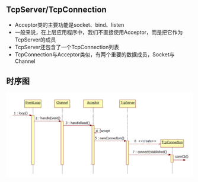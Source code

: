 ## TcpServer/TcpConnection
 - Acceptor类的主要功能是socket、bind、listen
 - 一般来说，在上层应用程序中，我们不直接使用Acceptor，而是把它作为TcpServer的成员
 - TcpServer还包含了一个TcpConnection列表
 - TcpConnection与Acceptor类似，有两个重要的数据成员，Socket与Channel


## 时序图
![avatar](./src/1.PNG)